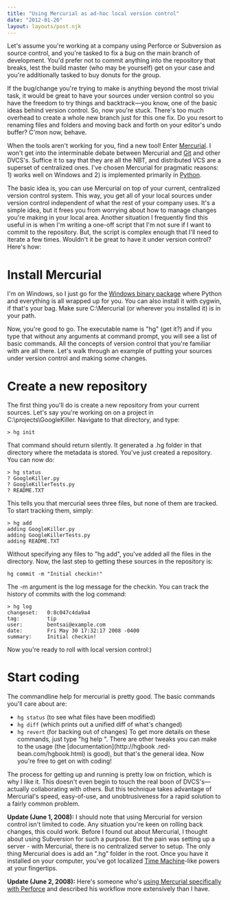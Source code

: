 ```yaml
---
title: "Using Mercurial as ad-hoc local version control"
date: "2012-01-26"
layout: layouts/post.njk
---
```


Let's assume you're working at a company using Perforce or Subversion as source control, and you're tasked to fix a bug on the main branch of development. You'd prefer not to commit anything into the repository that breaks, lest the build master (who may be yourself) get on your case and you're additionally tasked to buy donuts for the group.

If the bug/change you're trying to make is anything beyond the most trivial task, it would be great to have your sources under version control so you have the freedom to try things and backtrack—you know, one of the basic ideas behind version control. So, now you're stuck. There's too much overhead to create a whole new branch just for this one fix. Do you resort to renaming files and folders and moving back and forth on your editor's undo buffer? C'mon now, behave.

When the tools aren't working for you, find a new tool! Enter [Mercurial](http://www.selenic.com/mercurial/wiki/). I won't get into the interminable debate between Mercurial and [Git](http://git.or.cz/) and other DVCS's. Suffice it to say that they are all the NBT, and distributed VCS are a superset of centralized ones. I've chosen Mercurial for pragmatic reasons: 1) works well on Windows and 2) is implemented primarily in [Python](http://www.python.org/).

The basic idea is, you can use Mercurial on top of your current, centralized version control system. This way, you get all of your local sources under version control independent of what the rest of your company uses. It's a simple idea, but it frees you from worrying about how to manage changes you're making in your local area. Another situation I frequently find this useful in is when I'm writing a one-off script that I'm not sure if I want to commit to the repository. But, the script is complex enough that I'll need to iterate a few times. Wouldn't it be great to have it under version control? Here's how:

# Install Mercurial

I'm on Windows, so I just go for the [Windows binary package](http://mercurial.berkwood.com/) where Python and everything is all wrapped up for you. You can also install it with cygwin, if that's your bag. Make sure C:\\Mercurial (or wherever you installed it) is in your path.

Now, you're good to go. The executable name is "hg" (get it?) and if you type that without any arguments at command prompt, you will see a list of basic commands. All the concepts of version control that you're familiar with are all there. Let's walk through an example of putting your sources under version control and making some changes.

# Create a new repository

The first thing you'll do is create a new repository from your current sources. Let's say you're working on on a project in C:\\projects\\GoogleKiller. Navigate to that directory, and type:

```
> hg init
```

That command should return silently. It generated a .hg folder in that directory where the metadata is stored. You've just created a repository. You can now do:

```
> hg status
? GoogleKiller.py
? GoogleKillerTests.py
? README.TXT
```

This tells you that mercurial sees three files, but none of them are tracked. To start tracking them, simply:

```
> hg add
adding GoogleKiller.py
adding GoogleKillerTests.py
adding README.TXT
```

Without specifying any files to "hg add", you've added all the files in the directory. Now, the last step to getting these sources in the repository is:

```
hg commit -m "Initial checkin!"
```

The -m argument is the log message for the checkin. You can track the history of commits with the log command:

```
> hg log
changeset:   0:8c047c4da9a4
tag:         tip
user:        bentsai@example.com
date:        Fri May 30 17:32:17 2008 -0400
summary:     Initial checkin!
```

Now you're ready to roll with local version control:)

# Start coding

The commandline help for mercurial is pretty good. The basic commands you'll care about are:

- `hg status` (to see what files have been modified)
- `hg diff` (which prints out a unified diff of what's changed)
- `hg revert` (for backing out of changes) To get more details on these commands, just type "hg help ". There are other tweaks you can make to the usage (the \[documentation\](http://hgbook .red-bean.com/hgbook.html) is good), but that's the general idea. Now you're free to get on with coding!

The process for getting up and running is pretty low on friction, which is why I like it. This doesn't even begin to touch the real boon of DVCS's—actually collaborating with others. But this technique takes advantage of Mercurial's speed, easy-of-use, and unobtrusiveness for a rapid solution to a fairly common problem.

**Update (June 1, 2008):** I should note that using Mercurial for version control isn't limited to code. Any situation you're keen on rolling back changes, this could work. Before I found out about Mercurial, I thought about using Subversion for such a purpose. But the pain was setting up a server - with Mercurial, there is no centralized server to setup. The only thing Mercurial does is add an ".hg" folder in the root. Once you have it installed on your computer, you've got localized [Time Machine](http://www.apple.com/macosx/features/timemachine.html)\-like powers at your fingertips.

**Update (June 2, 2008):** Here's someone who's [using Mercurial specifically with Perforce](http://www.dehora.net/journal/2008/01/05/using-mercurial-with-perforce/) and described his workflow more extensively than I have.

